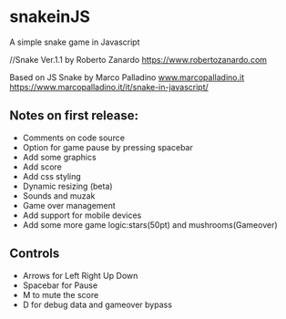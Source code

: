 # snakeinJS
A simple snake game in Javascript

//Snake Ver.1.1 by Roberto Zanardo
https://www.robertozanardo.com

Based on JS Snake by Marco Palladino www.marcopalladino.it
https://www.marcopalladino.it/it/snake-in-javascript/


Notes on first release:
--------------------------------
- Comments on code source
- Option for game pause by pressing spacebar
- Add some graphics
- Add score
- Add css styling
- Dynamic resizing (beta)
- Sounds and muzak
- Game over management
- Add support for mobile devices
- Add some more game logic:stars(50pt) and mushrooms(Gameover)

Controls
--------
- Arrows for Left Right Up Down
- Spacebar for Pause
- M to mute the score
- D for debug data and gameover bypass
